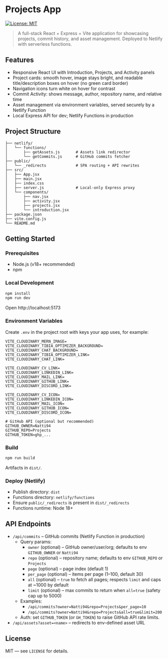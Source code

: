 # Projects App

[![License: MIT](https://img.shields.io/badge/License-MIT-yellow.svg)](LICENSE)

> A full-stack React + Express + Vite application for showcasing projects, commit history, and asset management. Deployed to Netlify with serverless functions.

## Features

- Responsive React UI with Introduction, Projects, and Activity panels
- Project cards: smooth hover, image stays bright, and readable title/description boxes on hover (no green card border)
- Navigation icons turn white on hover for contrast
- Commit Activity: shows message, author, repository name, and relative time
- Asset management via environment variables, served securely by a Netlify Function
- Local Express API for dev; Netlify Functions in production

## Project Structure

```
├── netlify/
│   └── functions/
│       ├── getAssets.js       # Assets link redirector
│       └── getCommits.js      # GitHub commits fetcher
├── public/
│   └── _redirects             # SPA routing + API rewrites
├── src/
│   ├── App.jsx
│   ├── main.jsx
│   ├── index.css
│   ├── server.js              # Local-only Express proxy
│   └── components/
│       ├── nav.jsx
│       ├── activity.jsx
│       ├── projects.jsx
│       └── introduction.jsx
├── package.json
├── vite.config.js
└── README.md
```

## Getting Started

### Prerequisites
- Node.js (v18+ recommended)
- npm

### Local Development

```sh
npm install
npm run dev
```

Open http://localhost:5173

### Environment Variables

Create `.env` in the project root with keys your app uses, for example:

```
VITE_CLOUDINARY_MERN_IMAGE=
VITE_CLOUDINARY_TIBIA_OPTIMIZER_BACKGROUND=
VITE_CLOUDINARY_CHAT_BACKGROUND=
VITE_CLOUDINARY_TIBIA_OPTIMIZER_LINK=
VITE_CLOUDINARY_CHAT_LINK=

VITE_CLOUDINARY_CV_LINK=
VITE_CLOUDINARY_LINKEDIN_LINK=
VITE_CLOUDINARY_MAIL_LINK=
VITE_CLOUDINARY_GITHUB_LINK=
VITE_CLOUDINARY_DISCORD_LINK=

VITE_CLOUDINARY_CV_ICON=
VITE_CLOUDINARY_LINKEDIN_ICON=
VITE_CLOUDINARY_MAIL_ICON=
VITE_CLOUDINARY_GITHUB_ICON=
VITE_CLOUDINARY_DISCORD_ICON=

# GitHub API (optional but recommended)
GITHUB_OWNER=Natti94
GITHUB_REPO=Projects
GITHUB_TOKEN=ghp_...
```

### Build

```sh
npm run build
```

Artifacts in `dist/`.

### Deploy (Netlify)

- Publish directory: `dist`
- Functions directory: `netlify/functions`
- Ensure `public/_redirects` is present in `dist/_redirects`
- Functions runtime: Node 18+

## API Endpoints

- `/api/commits` – GitHub commits (Netlify Function in production)
	- Query params:
		- `owner` (optional) – GitHub owner/user/org; defaults to env `GITHUB_OWNER` or `Natti94`
		- `repo` (optional) – repository name; defaults to env `GITHUB_REPO` or `Projects`
		- `page` (optional) – page index (default 1)
		- `per_page` (optional) – items per page (1–100, default 30)
		- `all` (optional) – `true` to fetch all pages; respects `limit` and caps at ~1000 by default
		- `limit` (optional) – max commits to return when `all=true` (safety cap up to 5000)
	- Examples:
		- `/api/commits?owner=Natti94&repo=Projects&per_page=10`
		- `/api/commits?owner=Natti94&repo=Projects&all=true&limit=200`
	- Auth: set `GITHUB_TOKEN` (or `GH_TOKEN`) to raise GitHub API rate limits.
- `/api/assets?asset=<name>` – redirects to env-defined asset URL

## License

MIT — see `LICENSE` for details.
